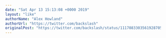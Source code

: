 ```yaml
---
date: "Sat Apr 13 15:13:08 +0000 2019"
layout: "like"
authorName: "Alex Howland"
authorUrl: "https://twitter.com/backslash"
originalPost: "https://twitter.com/backslash/status/1117083303561928705"
---
```

